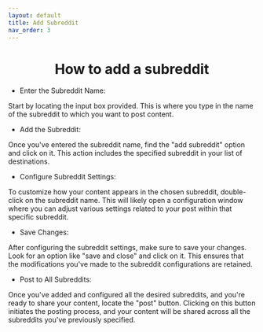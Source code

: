 ```yaml
---
layout: default
title: Add Subreddit
nav_order: 3
---
```

<h1 style="text-align:center">How to add a subreddit</h1>

* Enter the Subreddit Name:

Start by locating the input box provided. This is where you type in the name of the subreddit to which you want to post
content.

* Add the Subreddit:

Once you've entered the subreddit name, find the "add subreddit" option and click on it. This action includes the
specified subreddit in your list of destinations.

* Configure Subreddit Settings:

To customize how your content appears in the chosen subreddit, double-click on the subreddit name. This will likely open
a configuration window where you can adjust various settings related to your post within that specific subreddit.

* Save Changes:

After configuring the subreddit settings, make sure to save your changes. Look for an option like "save and close" and
click on it. This ensures that the modifications you've made to the subreddit configurations are retained.

* Post to All Subreddits:

Once you've added and configured all the desired subreddits, and you're ready to share your content, locate the "post"
button. Clicking on this button initiates the posting process, and your content will be shared across all the subreddits
you've previously specified.